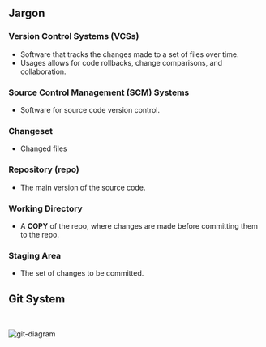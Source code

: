## Jargon
### Version Control Systems (VCSs)
- Software that tracks the changes made to a set of files over time.
- Usages allows for code rollbacks, change comparisons, and collaboration.

### Source Control Management (SCM) Systems
- Software for source code version control.

### Changeset
- Changed files

### Repository (repo)
- The main version of the source code.

### Working Directory
- A **COPY** of the repo, where changes are made before committing them to the repo.

### Staging Area
- The set of changes to be committed. 

## Git System
<br>

![git-diagram](https://github.com/liuandy1207/notes/assets/72530429/24e9079d-8946-4677-8c72-ef1674be29c2)


